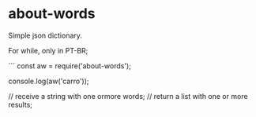 # about-words
Simple json dictionary.

For while, only in PT-BR;

´´´
const aw = require('about-words');

console.log(aw('carro'));

// receive a string with one ormore words;
// return a list with one or more results;
```
